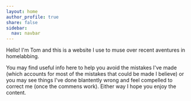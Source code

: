 ```yaml
---
layout: home
author_profile: true
share: false
sidebar:
  nav: navbar
---
```


Hello! I'm Tom and this is a website I use to muse over recent aventures in homelabbing. 

You may find useful info here to help you avoid the mistakes I've made (which accounts for most of the mistakes that could be made I believe) or you may see things I've done blantently wrong and feel compelled to correct me (once the commens work). Either way I hope you enjoy the content.